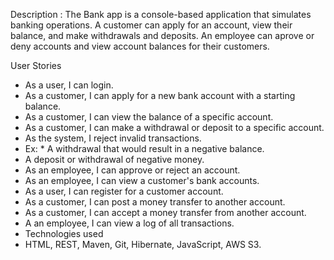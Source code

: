 Description : The Bank app is a console-based application that simulates banking operations. A customer can apply for an account, view their balance, and make withdrawals and deposits. An employee can aprove or deny accounts and view account balances for their customers.

User Stories 
* As a user, I can login. 
* As a customer, I can apply for a new bank account with a starting balance. 
* As a customer, I can view the balance of a specific account.
* As a customer, I can make a withdrawal or deposit to a specific account.
* As the system, I reject invalid transactions.  
* Ex: * A withdrawal that would result in a negative balance.
* A deposit or withdrawal of negative money. 
* As an employee, I can approve or reject an account.
* As an employee, I can view a customer's bank accounts. 
* As a user, I can register for a customer account. 
* As a customer, I can post a money transfer to another account.
* As a customer, I can accept a money transfer from another account. 
* A an employee, I can view a log of all transactions.
* Technologies used
* HTML, REST, Maven, Git, Hibernate, JavaScript, AWS S3.




